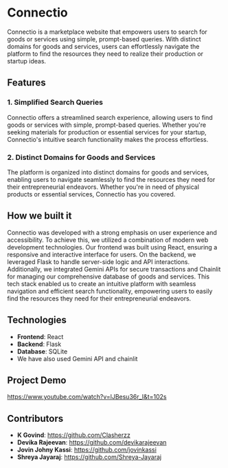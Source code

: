 # Connectio
Connectio is a marketplace website that empowers users to search for goods or services using simple, prompt-based queries. With distinct domains for goods and services, users can effortlessly navigate the platform to find the resources they need to realize their production or startup ideas. 

## Features
### 1. Simplified Search Queries
Connectio offers a streamlined search experience, allowing users to find goods or services with simple, prompt-based queries. Whether you're seeking materials for production or essential services for your startup, Connectio's intuitive search functionality makes the process effortless.

### 2. Distinct Domains for Goods and Services
The platform is organized into distinct domains for goods and services, enabling users to navigate seamlessly to find the resources they need for their entrepreneurial endeavors. Whether you're in need of physical products or essential services, Connectio has you covered.

## How we built it
Connectio was developed with a strong emphasis on user experience and accessibility. To achieve this, we utilized a combination of modern web development technologies. Our frontend was built using React, ensuring a responsive and interactive interface for users. On the backend, we leveraged Flask to handle server-side logic and API interactions. Additionally, we integrated Gemini APIs for secure transactions and Chainlit for managing our comprehensive database of goods and services. This tech stack enabled us to create an intuitive platform with seamless navigation and efficient search functionality, empowering users to easily find the resources they need for their entrepreneurial endeavors.

## Technologies
- **Frontend**: React
- **Backend**: Flask
- **Database**: SQLite
- We have also used Gemini API and chainlit

## Project Demo
https://www.youtube.com/watch?v=lJBesu36r_I&t=102s
  
## Contributors
- **K Govind**: https://github.com/Clasherzz  
- **Devika Rajeevan**: https://github.com/devikarajeevan
- **Jovin Johny Kassi**: https://github.com/jovinkassi
- **Shreya Jayaraj**: https://github.com/Shreya-Jayaraj


 
 
